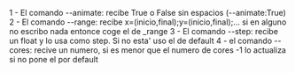 1 -  El comando --animate: recibe True o False sin espacios (--animate:True)
2 - El comando --range: recibe x=(inicio,final);y=(inicio,final);... si en alguno no escribo nada entonce coge el de _range
3 - El comando --step: recibe un float y lo usa como step. Si no esta' uso el de default
4 - el comando --cores: recive un numero, si es menor que el numero de cores -1 lo actualiza si no pone el por default
